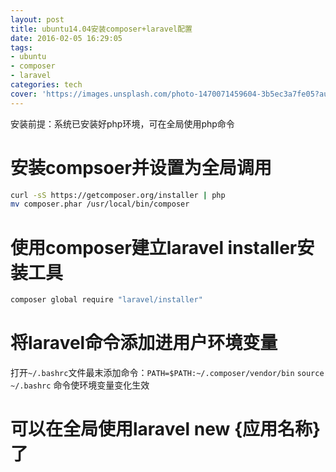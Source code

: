 ```yaml
---
layout: post
title: ubuntu14.04安装composer+laravel配置
date: 2016-02-05 16:29:05
tags:
- ubuntu
- composer
- laravel
categories: tech
cover: 'https://images.unsplash.com/photo-1470071459604-3b5ec3a7fe05?auto=format&fit=crop&w=1680&q=80'
---
```

安装前提：系统已安装好php环境，可在全局使用php命令
# 安装compsoer并设置为全局调用
```bash
curl -sS https://getcomposer.org/installer | php
mv composer.phar /usr/local/bin/composer
```

# 使用composer建立laravel installer安装工具
```bash
composer global require "laravel/installer"
```

# 将laravel命令添加进用户环境变量
打开`~/.bashrc`文件最末添加命令：`PATH=$PATH:~/.composer/vendor/bin`
`source ~/.bashrc` 命令使环境变量变化生效

# 可以在全局使用laravel new {应用名称}了